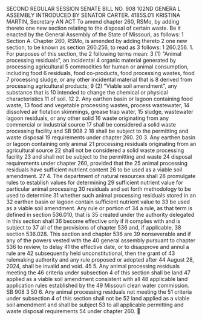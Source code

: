 SECOND REGULAR SESSION
SENATE BILL NO. 908
102ND GENERA L ASSEMBLY
INTRODUCED BY SENATOR CARTER.
4185S.01I KRISTINA MARTIN, Secretary
AN ACT
To amend chapter 260, RSMo, by adding thereto one new section relating to the disposal of certain
waste.
Be it enacted by the General Assembly of the State of Missouri, as follows:
1 Section A. Chapter 260, RSMo, is amended by adding thereto
2 one new section, to be known as section 260.256, to read as
3 follows:
1 260.256. 1. For purposes of this section, the
2 following terms mean:
3 (1) "Animal processing residuals", an incidental
4 organic material generated by processing agricultural
5 commodities for human or animal consumption, including food
6 residuals, food co-products, food processing wastes, food
7 processing sludge, or any other incidental material that is
8 derived from processing agricultural products;
9 (2) "Viable soil amendment", any substance that is
10 intended to change the chemical or physical characteristics
11 of soil.
12 2. Any earthen basin or lagoon containing food waste,
13 food and vegetable processing wastes, process wastewater,
14 dissolved air flotation skimmings, grease trap water,
15 sludge, wastewater lagoon residuals, or any other solid
16 waste originating from any commercial or industrial source
17 shall be considered a solid waste processing facility and
SB 908 2
18 shall be subject to the permitting and waste disposal
19 requirements under chapter 260.
20 3. Any earthen basin or lagoon containing only animal
21 processing residuals originating from an agricultural source
22 shall not be considered a solid waste processing facility
23 and shall not be subject to the permitting and waste
24 disposal requirements under chapter 260, provided that the
25 animal processing residuals have sufficient nutrient content
26 to be used as a viable soil amendment.
27 4. The department of natural resources shall
28 promulgate rules to establish values for determining
29 sufficient nutrient value for particular animal processing
30 residuals and set forth methodology to be used to determine
31 whether such animal processing residuals stored in an
32 earthen basin or lagoon contain sufficient nutrient value to
33 be used as a viable soil amendment. Any rule or portion of
34 a rule, as that term is defined in section 536.010, that is
35 created under the authority delegated in this section shall
36 become effective only if it complies with and is subject to
37 all of the provisions of chapter 536 and, if applicable,
38 section 536.028. This section and chapter 536 are
39 nonseverable and if any of the powers vested with the
40 general assembly pursuant to chapter 536 to review, to delay
41 the effective date, or to disapprove and annul a rule are
42 subsequently held unconstitutional, then the grant of
43 rulemaking authority and any rule proposed or adopted after
44 August 28, 2024, shall be invalid and void.
45 5. Any animal processing residuals meeting the
46 criteria under subsection 4 of this section shall be land
47 applied as a viable soil amendment consistent with all
48 applicable land application rules established by the
49 Missouri clean water commission.
SB 908 3
50 6. Any animal processing residuals not meeting the
51 criteria under subsection 4 of this section shall not be
52 land applied as a viable soil amendment and shall be subject
53 to all applicable permitting and waste disposal requirements
54 under chapter 260.
